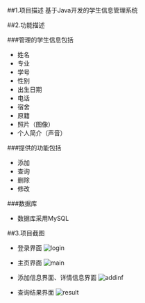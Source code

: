 ##1.项目描述
基于Java开发的学生信息管理系统

##2.功能描述

###管理的学生信息包括
* 姓名
* 专业
* 学号
* 性别
* 出生日期
* 电话
* 宿舍
* 原籍
* 照片（图像）
* 个人简介（声音）

###提供的功能包括
* 添加
* 查询
* 删除
* 修改

###数据库
* 数据库采用MySQL

##3.项目截图
* 登录界面
![login](https://github.com/JasonLin1230/student-information-management/blob/master/screenshots/login.jpg?raw=true)

* 主页界面
![main](https://github.com/JasonLin1230/student-information-management/blob/master/screenshots/main.jpg?raw=true)

* 添加信息界面、详情信息界面
![addinf](https://github.com/JasonLin1230/student-information-management/blob/master/screenshots/addinf.jpg?raw=true)

* 查询结果界面
![result](https://github.com/JasonLin1230/student-information-management/blob/master/screenshots/result.jpg?raw=true)